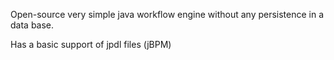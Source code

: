 Open-source very simple java workflow engine without any persistence in a data base.

Has a basic support of jpdl files (jBPM)